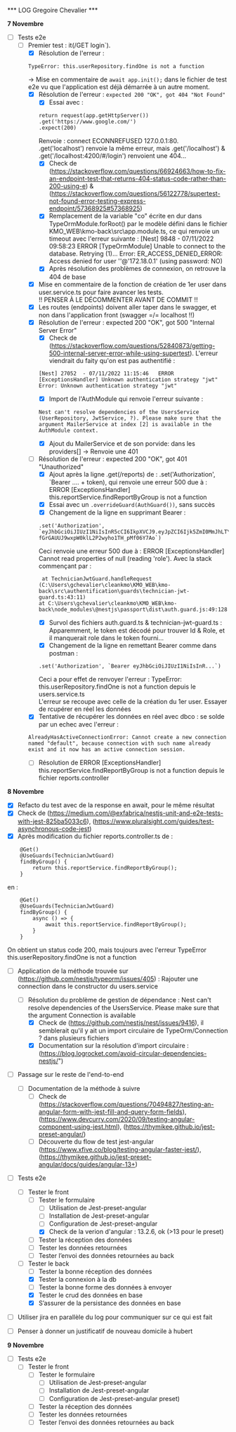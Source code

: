 *** LOG Gregoire Chevalier ***

**7 Novembre**
- [ ] Tests e2e
    - [ ] Premier test : it(/GET login`).
        - [x] Résolution de l'erreur :
        ```
        TypeError: this.userRepository.findOne is not a function
        ```
        -> Mise en commentaire de ```await app.init();``` dans le fichier de test e2e vu que l'application est déjà démarrée à un autre moment.
        - [x] Résolution de l'erreur :
        ```expected 200 "OK", got 404 "Not Found"```   
            - [x] Essai avec :
            ```
            return request(app.getHttpServer())
            .get('https://www.google.com/')
            .expect(200)
            ```
            Renvoie : connect ECONNREFUSED 127.0.0.1:80.  
            .get('localhost') renvoie la même erreur, mais .get('/localhost') & .get('/localhost:4200/#/login') renvoient une 404...
            - [x] Check de (https://stackoverflow.com/questions/66924663/how-to-fix-an-endpoint-test-that-returns-404-status-code-rather-than-200-using-e) & (https://stackoverflow.com/questions/56122778/supertest-not-found-error-testing-express-endpoint/57368925#57368925)
            - [x] Remplacement de la variable "co" écrite en dur dans TypeOrmModule.forRoot() par le modèle défini dans le fichier KMO_WEB\kmo-back\src\app.module.ts, ce qui renvoie un timeout avec l'erreur suivante : [Nest] 9848  - 07/11/2022 09:58:23   ERROR [TypeOrmModule] Unable to connect to the database. Retrying (1)...
            Error: ER_ACCESS_DENIED_ERROR: Access denied for user ''@'172.18.0.1' (using password: NO)
            - [x] Après résolution des problèmes de connexion, on retrouve la 404 de base
        - [x] Mise en commentaire  de la fonction de création de 1er user dans user.service.ts pour faire avancer les tests.  
        !! PENSER À LE DÉCOMMENTER AVANT DE COMMIT !!
        - [x] Les routes (endpoints) doivent aller taper dans le swagger, et non dans l'application front (swagger =/= localhost !!)
        - [x] Résolution de l'erreur : expected 200 "OK", got 500 "Internal Server Error"
            - [x] Check de (https://stackoverflow.com/questions/52840873/getting-500-internal-server-error-while-using-supertest). L'erreur viendrait du faity qu'on est pas authentifié : 
            ```
            [Nest] 27052  - 07/11/2022 11:15:46   ERROR [ExceptionsHandler] Unknown authentication strategy "jwt"
            Error: Unknown authentication strategy "jwt" 
            ```  
            - [x] Import de l'AuthModule qui renvoie l'erreur suivante :
            ```
            Nest can't resolve dependencies of the UsersService (UserRepository, JwtService, ?). Please make sure that the argument MailerService at index [2] is available in the AuthModule context.
            ```
            - [x] Ajout du MailerService et de son porvide: dans les providers[] -> Renvoie une 401
        - [ ] Résolution de l'erreur :  expected 200 "OK", got 401 "Unauthorized"
            - [x] Ajout après la ligne .get(/reports) de : .set('Authorization', `Bearer .... + token), qui renvoie une erreur 500 due à : ERROR [ExceptionsHandler] this.reportService.findReportByGroup is not a function
            - [x] Essai avec un ```.overrideGuard(AuthGuard())```, sans succès
            - [x] Changement de la ligne en supprimant Bearer :
            ```
            .set('Authorization', `eyJhbGciOiJIUzI1NiIsInR5cCI6IkpXVCJ9.eyJpZCI6Ijk5ZmI0MmJhLTY4MGMtNGM1Ny05YTU2LThmNWY3ODU0ZjI2ZiIsImVtYWlsIjoiYWRtaW4uYWRtaW5AYWRtaW4uY29tIiwicm9sZSI6ImFkbWluIiwiZmlyc3RuYW1lIjoiYWRtaW4iLCJsYXN0bmFtZSI6ImFkbWluIiwiaWF0IjoxNjY1NDk2NDUyLCJleHAiOjE2NjU1OTE0NTJ9.lprur-fGrGAUUJ9wxpW0klL2P2wyho1TH_pMf06Y7Ao`)
            ```
            Ceci renvoie une erreur 500 due à :  ERROR [ExceptionsHandler] Cannot read properties of null (reading 'role'). Avec la stack commençant par : 
            ```
             at TechnicianJwtGuard.handleRequest (C:\Users\gchevalier\cleankmo\KMO_WEB\kmo-back\src\authentification\guards\technician-jwt-guard.ts:43:11)
            at C:\Users\gchevalier\cleankmo\KMO_WEB\kmo-back\node_modules\@nestjs\passport\dist\auth.guard.js:49:128
            ```
            - [x] Survol des fichiers auth.guard.ts & technician-jwt-guard.ts : Apparemment, le token est décodé pour trouver Id & Role, et il manquerait role dans le token fourni...
            - [x] Changement de la ligne en remettant Bearer comme dans postman :
            ```
            .set('Authorization', `Bearer eyJhbGciOiJIUzI1NiIsInR...`)
            ```
            Ceci a pour effet de renvoyer l'erreur : TypeError: this.userRepository.findOne is not a function depuis le users.service.ts  
            L'erreur se recoupe avec celle de la création du 1er user. Essayer de rcupérer en réel les données
        - [x] Tentative de récupérer les données en réel avec dbco : se solde par un echec avec l'erreur :
        ```
        AlreadyHasActiveConnectionError: Cannot create a new connection named "default", because connection with such name already exist and it now has an active connection session.
        ```
        - [ ] Résolution de ERROR [ExceptionsHandler] this.reportService.findReportByGroup is not a function depuis le fichier reports.controller
  

**8 Novembre**
- [x] Refacto du test avec de la response en await, pour le même résultat
- [x] Check de (https://medium.com/@exfabrica/nestjs-unit-and-e2e-tests-with-jest-825ba5033c6), (https://www.pluralsight.com/guides/test-asynchronous-code-jest)
- [x] Après modification du fichier reports.controller.ts de :
```
	@Get()
	@UseGuards(TechnicianJwtGuard)
	findByGroup() {
		return this.reportService.findReportByGroup();
	}
```
en : 
```
	@Get()
	@UseGuards(TechnicianJwtGuard)
	findByGroup() {
		async () => {
			await this.reportService.findReportByGroup();
		}
	}
```
On obtient un status code 200, mais toujours avec l'erreur TypeError  this.userRepository.findOne is not a function
- [ ] Application de la méthode trouvée sur (https://github.com/nestjs/typeorm/issues/405) : Rajouter une connection dans le constructor du users.service
    - [ ] Résolution du problème de gestion de dépendance : Nest can't resolve dependencies of the UsersService. Please make sure that the argument Connection is available
        - [x] Check de (https://github.com/nestjs/nest/issues/9416), il semblerait qu'il y ait un import circulaire de TypeOrm/Connection ? dans plusieurs fichiers
        - [x] Documentation sur la résolution d'import circulaire : (https://blog.logrocket.com/avoid-circular-dependencies-nestjs/")
- [ ] Passage sur le reste de l'end-to-end
    - [ ] Documentation de la méthode à suivre
        - [ ] Check de (https://stackoverflow.com/questions/70494827/testing-an-angular-form-with-jest-fill-and-query-form-fields), (https://www.devcurry.com/2020/09/testing-angular-component-using-jest.html), (https://thymikee.github.io/jest-preset-angular/)
        - [ ] Découverte du flow de test jest-angular (https://www.xfive.co/blog/testing-angular-faster-jest/), (https://thymikee.github.io/jest-preset-angular/docs/guides/angular-13+)
- [ ] Tests e2e
    - [ ] Tester le front
        - [ ] Tester le formulaire
            - [ ] Utilisation de Jest-preset-angular
            - [ ] Installation de Jest-preset-angular
            - [ ] Configuration de Jest-preset-angular
            - [x] Check de la verion d'angular : 13.2.6, ok (>13 pour le preset)
        - [ ] Tester la réception des données
        - [ ] Tester les données retournées
        - [ ] Tester l’envoi des données retournées au back
    - [ ] Tester le back
        - [ ] Tester la bonne réception des données
        - [x] Tester la connexion à la db
        - [ ] Tester la bonne forme des données à envoyer
        - [x] Tester le crud des données en base
        - [x] S’assurer de la persistance des données en base
- [ ] Utiliser jira en parallèle du log pour communiquer sur ce qui est fait
- [ ] Penser à donner un justificatif de nouveau domicile à hubert
  

**9 Novembre**
- [ ] Tests e2e
    - [ ] Tester le front
        - [ ] Tester le formulaire
            - [ ] Utilisation de Jest-preset-angular
            - [ ] Installation de Jest-preset-angular
            - [ ] Configuration de Jest-preset-angular preset)
        - [ ] Tester la réception des données
        - [ ] Tester les données retournées
        - [ ] Tester l’envoi des données retournées au back